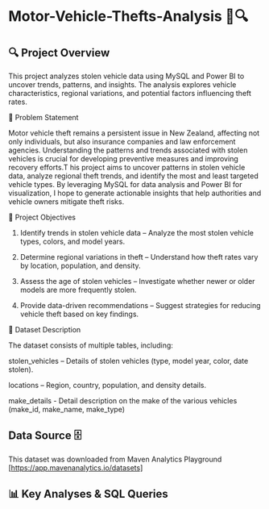 # Motor-Vehicle-Thefts-Analysis 🚗🔍
## 🔍 Project Overview
This project analyzes stolen vehicle data using MySQL and Power BI to uncover trends, patterns, and insights. The analysis explores vehicle characteristics, regional variations, and potential factors influencing theft rates.

📌 Problem Statement

Motor vehicle theft remains a persistent issue in New Zealand, affecting not only individuals, but also insurance companies and law enforcement agencies. Understanding the patterns and trends associated with stolen vehicles is crucial for developing preventive measures and improving recovery efforts.T his project aims to uncover patterns in stolen vehicle data, analyze regional theft trends, and identify the most and least targeted vehicle types. By leveraging MySQL for data analysis and Power BI for visualization, I hope to generate actionable insights that help authorities and vehicle owners mitigate theft risks.  

🎯 Project Objectives
1.  Identify trends in stolen vehicle data – Analyze the most stolen vehicle types, colors, and model years.  

2.  Determine regional variations in theft – Understand how theft rates vary by location, population, and density.  

3.  Assess the age of stolen vehicles – Investigate whether newer or older models are more frequently stolen.  

4.  Provide data-driven recommendations – Suggest strategies for reducing vehicle theft based on key findings.

     
📂 Dataset Description  

The dataset consists of multiple tables, including:

stolen_vehicles – Details of stolen vehicles (type, model year, color, date stolen).  

locations – Region, country, population, and density details.  

make_details -  Detail description on the make of the various vehicles (make_id, make_name, make_type)   

## Data Source 🗄️  

This dataset was downloaded from Maven Analytics Playground [https://app.mavenanalytics.io/datasets] 

## 📊 Key Analyses & SQL Queries
